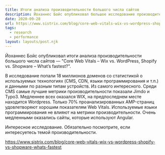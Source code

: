 ```yaml
---
title: Итоги анализа производительности большого числа сайтов
description: Йоханнес Бойс опубликовал большое исследование производительности сайтов
date: 2020-09-28
url: https://www.sistrix.com/blog/core-web-vitals-wix-vs-wordpress-shopify-vs-shopware-whats-fastest
tags:
  - research
  - performance
layout: layouts/post.njk
---
```

Йоханнес Бойс опубликовал итоги анализа производительности большого числа сайтов — "Core Web Vitals – Wix vs. WordPress, Shopify vs. Shopware – What’s fastest?".

В исследование попали 18 миллионов доменов со статистикой о используемых технологиях (CMS, CDN, языки программирования и т.п.) и данными по разным типам устройств. Из самого интересного. Среди CMS самые лучшие метрики производительности показали Jimdo и Typo3. Медленнее всех оказался WIX, на предпоследнем месте находится Wordpress. Только 70% проанализированных AMP-страниц удовлетворяют хорошим показателям Web Vitals. Используемые языки программирования не влияют на метрики производительности. Очень медленными оказались сайты, которые используют Angular.

Интересное исследование. Обязательно посмотрите, если интересуетесь темой производительности.

https://www.sistrix.com/blog/core-web-vitals-wix-vs-wordpress-shopify-vs-shopware-whats-fastest

